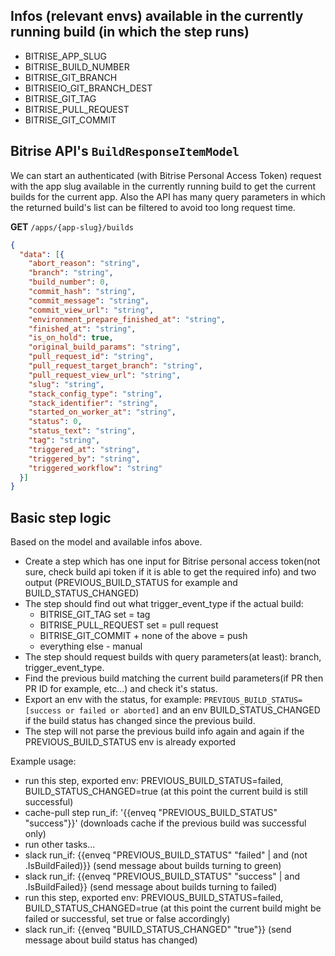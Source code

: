 ## Infos (relevant envs) available in the currently running build (in which the step runs)

- BITRISE_APP_SLUG
- BITRISE_BUILD_NUMBER
- BITRISE_GIT_BRANCH
- BITRISEIO_GIT_BRANCH_DEST
- BITRISE_GIT_TAG
- BITRISE_PULL_REQUEST
- BITRISE_GIT_COMMIT

## Bitrise API's `BuildResponseItemModel`

We can start an authenticated (with Bitrise Personal Access Token) request with the app slug available in the currently running build to get the current builds for the current app. Also the API has many query parameters in which the returned build's list can be filtered to avoid too long request time.

**GET** `/apps/{app-slug}/builds`

```JSON
{
  "data": [{
    "abort_reason": "string",
    "branch": "string",
    "build_number": 0,
    "commit_hash": "string",
    "commit_message": "string",
    "commit_view_url": "string",
    "environment_prepare_finished_at": "string",
    "finished_at": "string",
    "is_on_hold": true,
    "original_build_params": "string",
    "pull_request_id": "string",
    "pull_request_target_branch": "string",
    "pull_request_view_url": "string",
    "slug": "string",
    "stack_config_type": "string",
    "stack_identifier": "string",
    "started_on_worker_at": "string",
    "status": 0,
    "status_text": "string",
    "tag": "string",
    "triggered_at": "string",
    "triggered_by": "string",
    "triggered_workflow": "string"
  }]
}
```

## Basic step logic

Based on the model and available infos above.

- Create a step which has one input for Bitrise personal access token(not sure, check build api token if it is able to get the required info) and two output (PREVIOUS_BUILD_STATUS for example and BUILD_STATUS_CHANGED)
- The step should find out what trigger_event_type if the actual build: 
  - BITRISE_GIT_TAG set = tag
  - BITRISE_PULL_REQUEST set = pull request
  - BITRISE_GIT_COMMIT + none of the above = push
  - everything else - manual
- The step should request builds with query parameters(at least): branch, trigger_event_type.
- Find the previous build matching the current build parameters(if PR then PR ID for example, etc...) and check it's status.
- Export an env with the status, for example: `PREVIOUS_BUILD_STATUS=[success or failed or aborted]` and an env BUILD_STATUS_CHANGED if the build status has changed since the previous build.
- The step will not parse the previous build info again and again if the PREVIOUS_BUILD_STATUS env is already exported

Example usage:
- run this step, exported env: PREVIOUS_BUILD_STATUS=failed, BUILD_STATUS_CHANGED=true (at this point the current build is still successful)
- cache-pull step run_if: '{{enveq "PREVIOUS_BUILD_STATUS" "success"}}' (downloads cache if the previous build was successful only)
- run other tasks...
- slack run_if: {{enveq "PREVIOUS_BUILD_STATUS" "failed" | and (not .IsBuildFailed)}} (send message about builds turning to green)
- slack run_if: {{enveq "PREVIOUS_BUILD_STATUS" "success" | and .IsBuildFailed}} (send message about builds turning to failed)
- run this step, exported env: PREVIOUS_BUILD_STATUS=failed, BUILD_STATUS_CHANGED=true (at this point the current build might be failed or successful, set true or false accordingly)
- slack run_if: {{enveq "BUILD_STATUS_CHANGED" "true"}} (send message about build status has changed)

